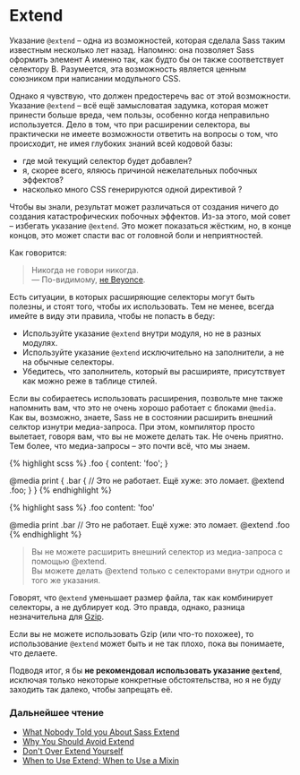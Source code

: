 
# Extend

Указание `@extend` – одна из возможностей, которая сделала Sass таким известным несколько лет назад. Напомню: она позволяет Sass оформить элемент A именно так, как будто бы он также соответствует селектору B. Разумеется, эта возможность является ценным союзником при написании модульного CSS.

Однако я чувствую, что должен предостеречь вас от этой возможности. Указание `@extend` – всё ещё замысловатая задумка, которая может принести больше вреда, чем пользы, особенно когда неправильно используется. Дело в том, что при расширении селектора, вы практически не имеете возможности ответить на вопросы о том, что происходит, не имея глубоких знаний всей кодовой базы:

* где мой текущий селектор будет добавлен?
* я, скорее всего, яляюсь причиной нежелательных побочных эффектов?
* насколько много CSS генерируются одной директивой ?

Чтобы вы знали, результат может различаться от создания ничего до создания катастрофических побочных эффектов. Из-за этого, мой совет – избегать указание `@extend`. Это может показаться жёстким, но, в конце концов, это может спасти вас от головной боли и неприятностей.

Как говорится:

> Никогда не говори никогда.<br>
> &mdash; По-видимому, [не Beyonce](https://github.com/HugoGiraudel/sass-guidelines/issues/31#issuecomment-69112419).

Есть ситуации, в которых расширяющие селекторы могут быть полезны, и стоят того, чтобы их использовать. Тем не менее, всегда имейте в виду эти правила, чтобы не попасть в беду:

* Используйте указание `@extend` внутри модуля, но не в разных модулях.
* Используйте указание `@extend` исключительно на заполнители, а не на обычные селекторы.
* Убедитесь, что заполнитель, который вы расширияте, присутствует как можно реже в таблице стилей.

Если вы собираетесь использовать расширения, позвольте мне также напомнить вам, что это не очень хорошо работает с блоками `@media`. Как вы, возможно, знаете, Sass не в состоянии расширить внешний селктор изнутри медиа-запроса. При этом, компилятор просто вылетает, говоря вам, что вы не можете делать так. Не очень приятно. Тем более, что медиа-запросы – это почти всё, что мы знаем.

<div class="code-block">
  <div class="code-block__wrapper" data-syntax="scss">
{% highlight scss %}
.foo {
  content: 'foo';
}

@media print {
  .bar {
    // Это не работает. Ещё хуже: это ломает.
    @extend .foo;
  }
}
{% endhighlight %}
  </div>
  <div class="code-block__wrapper" data-syntax="sass">
{% highlight sass %}
.foo
  content: 'foo'

@media print
  .bar
    // Это не работает. Ещё хуже: это ломает.
    @extend .foo
{% endhighlight %}
  </div>
</div>

> Вы не можете расширить внешний селектор из медиа-запроса с помощью @extend.<br>
> Вы можете делать @extend только с селекторами внутри одного и того же указания.

<div class="note">
  <p>Говорят, что <code>@extend</code> уменьшает размер файла, так как комбинирует селекторы, а не дублирует код. Это правда, однако, разница незначительна для <a href="http://en.wikipedia.org/wiki/Gzip">Gzip</a>.</p>
  <p>Если вы не можете использовать Gzip (или что-то похожее), то использование <code>@extend</code> может быть и не так плохо, пока вы понимаете, что делаете.</p>
</div>

Подводя итог, я бы **не рекомендовал использовать указание `@extend`**, исключая только некоторые конкретные обстоятельства, но я не буду заходить так далеко, чтобы запрещать её.


### Дальнейшее чтение

* [What Nobody Told you About Sass Extend](http://www.sitepoint.com/sass-extend-nobody-told-you/)
* [Why You Should Avoid Extend](http://www.sitepoint.com/avoid-sass-extend/)
* [Don't Over Extend Yourself](http://pressupinc.com/blog/2014/11/dont-overextend-yourself-in-sass/)
* [When to Use Extend; When to Use a Mixin](http://csswizardry.com/2014/11/when-to-use-extend-when-to-use-a-mixin/)
